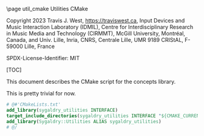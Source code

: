 \page util_cmake Utilities CMake

Copyright 2023 Travis J. West, https://traviswest.ca, Input Devices and Music
Interaction Laboratory (IDMIL), Centre for Interdisciplinary Research in Music
Media and Technology (CIRMMT), McGill University, Montréal, Canada, and Univ.
Lille, Inria, CNRS, Centrale Lille, UMR 9189 CRIStAL, F-59000 Lille, France

SPDX-License-Identifier: MIT

[TOC]

This document describes the CMake script for the concepts library.

This is pretty trivial for now.

```cmake
# @#'CMakeLists.txt'
add_library(sygaldry_utilities INTERFACE)
target_include_directories(sygaldry_utilities INTERFACE "${CMAKE_CURRENT_LIST_DIR}")
add_library(Sygaldry::Utilities ALIAS sygaldry_utilities)
# @/
```
